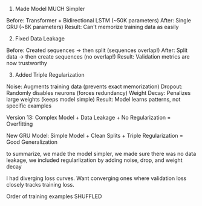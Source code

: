 1. Made Model MUCH Simpler

Before: Transformer + Bidirectional LSTM (~50K parameters)
After: Single GRU (~8K parameters)
Result: Can't memorize training data as easily

2. Fixed Data Leakage

Before: Created sequences → then split (sequences overlap!)
After: Split data → then create sequences (no overlap!)
Result: Validation metrics are now trustworthy

3. Added Triple Regularization

Noise: Augments training data (prevents exact memorization)
Dropout: Randomly disables neurons (forces redundancy)
Weight Decay: Penalizes large weights (keeps model simple)
Result: Model learns patterns, not specific examples

Version 13:
Complex Model + Data Leakage + No Regularization = Overfitting

New GRU Model:
Simple Model + Clean Splits + Triple Regularization = Good Generalization

to summarize, we made the model simpler, we made sure there was no data leakage,  we included regularlization by adding noise, drop, and weight decay

I had diverging loss curves. Want converging ones where validation loss closely tracks training loss.

Order of training examples SHUFFLED

